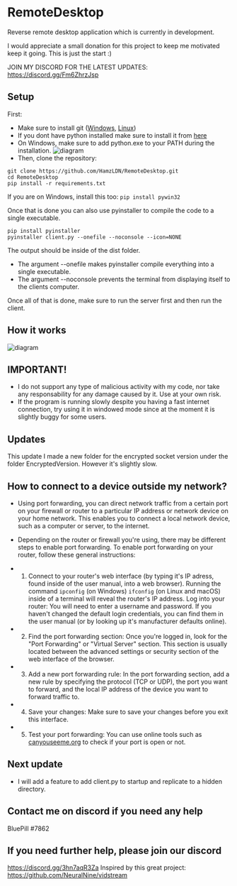 # RemoteDesktop
Reverse remote desktop application which is currently in development.

I would appreciate a small donation for this project to keep me motivated keep it going. This is just the start :)

JOIN MY DISCORD FOR THE LATEST UPDATES: https://discord.gg/Fm6ZhrzJsp
## Setup
First:
- Make sure to install git ([Windows](https://git-scm.com/download/win), [Linux](https://git-scm.com/download/linux))
- If you dont have python installed make sure to install it from [here](https://www.python.org/ftp/python/3.10.8/python-3.10.8-amd64.exe)
- On Windows, make sure to add python.exe to your PATH during the installation.
![diagram](https://linuxhint.com/wp-content/uploads/2022/09/How-to-Add-Python-to-Windows-Path-3.png)
- Then, clone the repository:
```
git clone https://github.com/HamzLDN/RemoteDesktop.git
cd RemoteDesktop
pip install -r requirements.txt
```

If you are on Windows, install this too:
```pip install pywin32```

Once that is done you can also use pyinstaller to compile the code to a single executable.
```
pip install pyinstaller
pyinstaller client.py --onefile --noconsole --icon=NONE
```


The output should be inside of the dist folder.
- The argument --onefile makes pyinstaller compile everything into a single executable.
- The argument --noconsole prevents the terminal from displaying itself to the clients computer.

Once all of that is done, make sure to run the server first and then run the client.

## How it works
![diagram](https://github.com/HamzLDN/RemoteDesktop/blob/main/Diagram.png)

## IMPORTANT!
- I do not support any type of malicious activity with my code, nor take any responsability for any damage caused by it. Use at your own risk. 
- If the program is running slowly despite you having a fast internet connection, try using it in windowed mode since at the moment it is slightly buggy for some users.

## Updates
This update I made a new folder for the encrypted socket version under the folder EncryptedVersion.
However it's slightly slow.

## How to connect to a device outside my network?
- Using port forwarding, you can direct network traffic from a certain port on your firewall or router to a particular IP address or network device on your home network. This enables you to connect a local network device, such as a computer or server, to the internet.

- Depending on the router or firewall you're using, there may be different steps to enable port forwarding. To enable port forwarding on your router, follow these general instructions:

* 1. Connect to your router's web interface (by typing it's IP adress, found inside of the user manual, into a web browser). Running the command `ipconfig` (on Windows) `ifconfig` (on Linux and macOS) inside of a terminal will reveal the router's IP address.
Log into your router: You will need to enter a username and password. If you haven't changed the default login credentials, you can find them in the user manual (or by looking up it's manufacturer defaults online).
* 2. Find the port forwarding section: Once you're logged in, look for the "Port Forwarding" or "Virtual Server" section. This section is usually located between the advanced settings or security section of the  web interface of the browser.
* 3. Add a new port forwarding rule: In the port forwarding section, add a new rule by specifying the protocol (TCP or UDP), the port you want to forward, and the local IP address of the device you want to forward traffic to.
* 4. Save your changes: Make sure to save your changes before you exit this interface.
* 5. Test your port forwarding: You can use online tools such as [canyouseeme.org](https://canyouseeme.org/) to check if your port is open or not.

## Next update
- I will add a feature to add client.py to startup and replicate to a hidden directory.

## Contact me on discord if you need any help
BluePill #7862
## If you need further help, please join our discord
https://discord.gg/3hn7aqR3Za
Inspired by this great project: https://github.com/NeuralNine/vidstream
